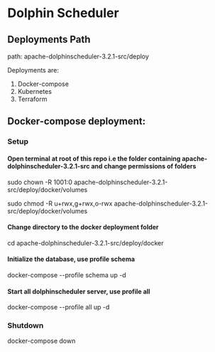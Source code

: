 # Dolphin Scheduler

## Deployments Path
path: apache-dolphinscheduler-3.2.1-src/deploy

Deployments are:
  1) Docker-compose
  2) Kubernetes
  3) Terraform

## Docker-compose deployment:
### Setup
#### Open terminal at root of this repo i.e the folder containing apache-dolphinscheduler-3.2.1-src and change permissions of folders

sudo chown -R 1001:0 apache-dolphinscheduler-3.2.1-src/deploy/docker/volumes

sudo chmod -R u+rwx,g+rwx,o-rwx apache-dolphinscheduler-3.2.1-src/deploy/docker/volumes

#### Change directory to the docker deployment folder
cd apache-dolphinscheduler-3.2.1-src/deploy/docker

#### Initialize the database, use profile schema

docker-compose --profile schema up -d

#### Start all dolphinscheduler server, use profile all

docker-compose --profile all up -d

### Shutdown
docker-compose down
  

